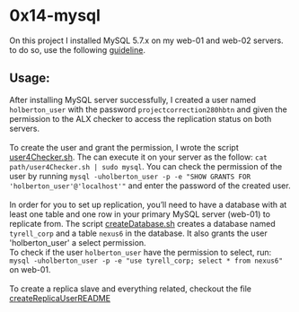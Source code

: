 # 0x14-mysql

On this project I installed MySQL 5.7.x on my web-01 and web-02 servers. to do so, use the following <a href="https://docs.google.com/document/d/1btVRofXP75Cj90_xq2x8AmzuMPOKq6D_Dt_SCDD6GrU/edit#heading=h.nu0sqigqw1o9">guideline</a>.

## Usage:
After installing MySQL server successfully, I created a user named `holberton_user` with the password `projectcorrection280hbtn` and given the permission to the ALX checker to access the replication status on both servers.<br><br>
To create the user and grant the permission, I wrote the script <a href="https://github.com/MicrQ/alx-system_engineering-devops/blob/master/0x14-mysql/user4Checker.sh">user4Checker.sh</a>. The can execute it on your server as the follow:
`cat path/user4Checker.sh | sudo mysql`.
You can check the permission of the user by running `mysql -uholberton_user -p -e "SHOW GRANTS FOR 'holberton_user'@'localhost'"` and enter the password of the created user.<br><br>
In order for you to set up replication, you’ll need to have a database with at least one table and one row in your primary MySQL server (web-01) to replicate from. 
The script <a href="https://github.com/MicrQ/alx-system_engineering-devops/blob/master/0x14-mysql/createDatabase.sh">createDatabase.sh</a> creates a database named `tyrell_corp` and a table `nexus6` in the database. It also grants the user 'holberton_user' a select permission.<br>
To check if the user `holberton_user` have the permission to select, run: `mysql -uholberton_user -p -e "use tyrell_corp; select * from nexus6"` on web-01.<br><br>
To create a replica slave and everything related, checkout the file <a href="https://github.com/MicrQ/alx-system_engineering-devops/blob/master/0x14-mysql/createReplicaUserREADME">createReplicaUserREADME</a>